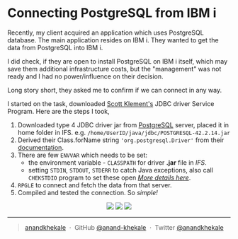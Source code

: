 # Connecting PostgreSQL from IBM i 

Recently, my client acquired an application which uses PostgreSQL database. The main application resides on IBM i. They wanted to get the data from PostgreSQL into IBM i. 

I did check, if they are open to install PostgreSQL on IBM i itself, which may save them additional infrastructure costs, but the "management" was not ready and I had no power/influence on their decision.

Long story short, they asked me to confirm if we can connect in any way.

I started on the task, downloaded [Scott Klement's](https://www.scottklement.com/jdbc/) JDBC driver Service Program. 
Here are the steps I took, 

1. Downloaded type 4 JDBC driver jar from [PostgreSQL](https://jdbc.postgresql.org) server, placed it in home folder in IFS. e.g. `/home/UserID/java/jdbc/POSTGRESQL-42.2.14.jar`
2. Derived their Class.forName string `'org.postgresql.Driver'` from their [documentation](https://jdbc.postgresql.org/documentation/documentation.html).
3. There are few `ENVVAR` which needs to be set:
    * the environment variable - `CLASSPATH` for driver **.jar** file in *IFS*.
    * setting `STDIN`, `STDOUT`, `STDERR` to catch Java exceptions, also call `CHEKSTDIO` program to set these open [*More details here*](https://www.ibm.com/developerworks/rational/cafe/docBodyAttachments/2681-102-2-7220/Troubleshooting_RPG_Calls_To_Java_v2.html).
4. `RPGLE` to connect and fetch the data from that server. 
5. Compiled and tested the connection. So *simple!*
</p>

<p align="center">

<img src="https://img.shields.io/badge/_-IBM i-blue">
<img src="https://img.shields.io/badge/_-PostgreSQL-lightgrey">
<img src="https://img.shields.io/badge/+-opensource-yellow">

</p>

---


> [anandkhekale](https://anand-khekale.github.io/) &nbsp;&middot;&nbsp;
> GitHub [@anand-khekale](https://github.com/anand-khekale) &nbsp;&middot;&nbsp;
> Twitter [@anandkhekale](https://twitter.com/anandkhekale)

